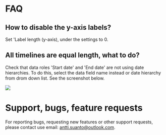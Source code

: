 
# FAQ
## How to disable the y-axis labels?
Set 'Label length (y-axis), under the settings to 0.

## All timelines are equal length, what to do?
Check that data roles 'Start date' and 'End date' are not using date hierarchies. To do this, select the data field name instead or date hierarchy from drom down list. See the screenshot below.

![](https://github.com/suanto/asTimeline/blob/master/images/date_hierarchy.JPG)

# Support, bugs, feature requests
For reporting bugs, requesting new features or other support requests, please contact use email: antti.suanto@outlook.com.
